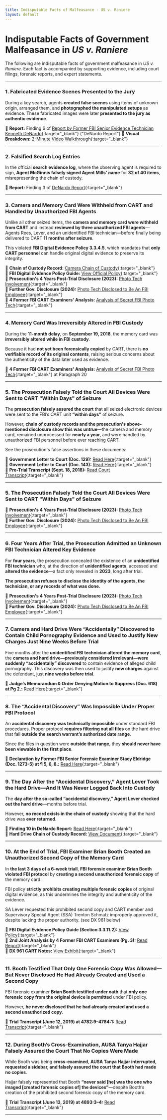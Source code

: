 ```yaml
---
title: Indisputable Facts of Malfeasance - US v. Raniere
layout: default
---
```


# Indisputable Facts of Government Malfeasance in *US v. Raniere*

The following are indisputable facts of government malfeasance in *US v. Raniere*. Each fact is accompanied by supporting evidence, including court filings, forensic reports, and expert statements.

---

### 1. Fabricated Evidence Scenes Presented to the Jury

During a key search, agents **created false scenes** using items of unknown origin, arranged them, and **photographed the manipulated setups** as evidence. These fabricated images were later **presented to the jury as authentic evidence**.

📄 **Report:** Finding 6 of [Report by Former FBI Senior Evidence Technician Kenneth DeNardo](https://www.usvraniere.com/docket/1273-1-denardo-search-report.pdf){:target="_blank"} ("DeNardo Report")
🎥 **Visual Breakdown:** [2-Minute Video Walkthrough](https://vimeo.com/1052027247/433d8ae497){:target="_blank"}

---
### 2. Falsified Search Log Entries

In the official **search evidence log**, where the observing agent is required to sign, **Agent McGinnis falsely signed Agent Mills' name** for **32 of 40 items**, misrepresenting the chain of custody.

📄 **Report:** Finding 3 of [DeNardo Report](https://www.usvraniere.com/docket/1273-1-denardo-search-report.pdf){:target="_blank"}

---
### 3. Camera and Memory Card Were Withheld from CART and Handled by Unauthorized FBI Agents

Unlike all other seized items, the **camera and memory card were withheld from CART** and instead **reviewed by three unauthorized FBI agents**—Agents Rees, Lever, and an unidentified FBI technician—before finally being delivered to CART **11 months after seizure**.

This violated **FBI Digital Evidence Policy 3.3.4.5**, which mandates that **only CART personnel** can handle original digital evidence to preserve its integrity.

📄 **Chain of Custody Record:** [Camera Chain of Custody](https://www.usvraniere.com/r/camera-chain-of-custody.pdf){:target="_blank"}  
📄 **FBI Digital Evidence Policy Guide:** [View Official Policy](https://vault.fbi.gov/digital-evidence-policy-guide/%20Digital%20Evidence%20Policy%20Guide%20Part%2001%20%28Final%29/view){:target="_blank"}  
📄 **Prosecution's 4 Years Post-Trial Disclosure (2023):** [Photo Tech Involvement](https://www.usvraniere.com/r/photo-tech-disclosure.pdf){:target="_blank"}  
📄 **Further Gov. Disclosure (2024):** [Photo Tech Disclosed to Be An FBI Employee](https://www.usvraniere.com/r/FBI-photo-tech-disclosure.pdf){:target="_blank"}  
📄 **4 Former FBI CART Examiners' Analysis:** [Analysis of Secret FBI Photo Tech](https://www.usvraniere.com/docket/1235-1-joint-4-former-FBI-analysis-of-photo-tech.pdf){:target="_blank"}

---

### 4. Memory Card Was Irreversibly Altered in FBI Custody

During the **11-month delay**, on **September 19, 2018**, the memory card was **irreversibly altered while in FBI custody**.  

Because it had **not yet been forensically copied** by CART, there is **no verifiable record of its original contents**, raising serious concerns about the authenticity of the data later used as evidence.

📄 **4 Former FBI CART Examiners' Analysis:** [Analysis of Secret FBI Photo Tech](https://www.usvraniere.com/docket/1235-1-joint-4-former-FBI-analysis-of-photo-tech.pdf){:target="_blank"} at Paragraph 20


---

### 5. The Prosecution Falsely Told the Court All Devices Were Sent to CART "Within Days" of Seizure

The **prosecution falsely assured the court** that all seized electronic devices were sent to the FBI’s CART unit **“within days”** of seizure.  

However, **chain of custody records and the prosecution's above-mentioned disclosure show this was untrue**—the camera and memory card, remained unprocessed for **nearly a year**, and were handled by unauthorized FBI personnel before ever reaching CART.

See the prosecution's false assertions in these documents:

📄 **Government Letter to Court (Doc. 129):** [Read Here](https://www.usvraniere.com/docket/129-gov-letter.pdf){:target="_blank"}  
📄 **Government Letter to Court (Doc. 143):** [Read Here](https://www.usvraniere.com/docket/143-gov-letter.pdf){:target="_blank"}  
📄 **Pre-Trial Transcript (Sept. 18, 2018):** [Read Court Transcript](https://www.usvraniere.com/docket/pretrial-transcript-20180918.pdf){:target="_blank"}

---
### 5. The Prosecution Falsely Told the Court All Devices Were Sent to CART "Within Days" of Seizure


📄 **Prosecution's 4 Years Post-Trial Disclosure (2023):** [Photo Tech Involvement](https://www.usvraniere.com/r/photo-tech-disclosure.pdf){:target="_blank"}  
📄 **Further Gov. Disclosure (2024):** [Photo Tech Disclosed to Be An FBI Employee](https://www.usvraniere.com/r/FBI-photo-tech-disclosure.pdf){:target="_blank"}  

---

### 6. Four Years After Trial, the Prosecution Admitted an Unknown FBI Technician Altered Key Evidence  

For **four years**, the prosecution concealed the existence of an **unidentified FBI technician** who, at the direction of **unidentified agents**, accessed and **altered the evidence**—a fact only revealed in **2023**, long after trial.

**The prosecution refuses to disclose the identity of the agents, the technician, or any records of what was done.**

📄 **Prosecution's 4 Years Post-Trial Disclosure (2023):** [Photo Tech Involvement](https://www.usvraniere.com/r/photo-tech-disclosure.pdf){:target="_blank"}  
📄 **Further Gov. Disclosure (2024):** [Photo Tech Disclosed to Be An FBI Employee](https://www.usvraniere.com/r/FBI-photo-tech-disclosure.pdf){:target="_blank"}  

---

### 7. Camera and Hard Drive Were “Accidentally” Discovered to Contain Child Pornography Evidence and Used to Justify New Charges Just Nine Weeks Before Trial  

Five months after the **unidentified FBI technician altered the memory card**, the **camera and hard drive—previously considered irrelevant—were suddenly “accidentally” discovered** to contain evidence of alleged child pornography. This discovery was then used to justify **new charges** against the defendant, just **nine weeks before trial**.

📄 **Judge’s Memorandum & Order Denying Motion to Suppress (Doc. 618) at Pg 2.:** [Read Here](https://www.usvraniere.com/docket/618-denial-of-suppression.pdf){:target="_blank"}

---

### 8. The “Accidental Discovery” Was Impossible Under Proper FBI Protocol  
An **accidental discovery was technically impossible** under standard FBI procedures. Proper protocol **requires filtering out all files** on the hard drive that fall **outside the search warrant’s authorized date range**.  

Since the files in question were **outside that range**, they **should never have been viewable in the first place**.

📄 **Declaration by Former FBI Senior Forensic Examiner Stacy Eldridge (Doc. 1273-5) at ¶ 5, 6, 8.:** [Read Here](https://www.usvraniere.com/docket/1273-5-eldridge-declaration.pdf){:target="_blank"}

---

### 9. The Day After the “Accidental Discovery,” Agent Lever Took the Hard Drive—And It Was Never Logged Back Into Custody  

The **day after the so-called “accidental discovery,”** **Agent Lever checked out the hard drive**—months before trial.  

However, **no record exists in the chain of custody** showing that the hard drive was **ever returned**.

📄 **Finding 10 in DeNardo Report:** [Read Here](https://www.usvraniere.com/docket/1273-1-denardo-search-report.pdf){:target="_blank"}  
📄 **Hard Drive Chain of Custody Record:** [View Document](https://www.usvraniere.com/r/hard-drive-chain-of-custody.pdf){:target="_blank"}

---

### 10. At the End of Trial, FBI Examiner Brian Booth Created an Unauthorized Second  Copy of the Memory Card  

In **the last 3 days of a 6-week triall**, **FBI forensic examiner Brian Booth violated FBI protocol** by **creating a second unauthorized forensic copy** of the memory card.  

FBI policy **strictly prohibits creating multiple forensic copies** of original digital evidence, as this undermines the integrity and authenticity of the evidence.

SA Lever requested this prohibited second copy and CART member and Supervisory Special Agent (SSA) Trenton Schmatz improperly approved it, despite lacking the proper authority. (see DX 961 below)

📄 **FBI Digital Evidence Policy Guide (Section 3.3.11.2):** [View Policy](https://vault.fbi.gov/digital-evidence-policy-guide/%20Digital%20Evidence%20Policy%20Guide%20Part%2001%20%28Final%29/view){:target="_blank"}  
📄 **2nd Joint Analysis by 4 Former FBI CART Examiners (Pg. 3):** [Read Report](https://www.usvraniere.com/docket/1273-8-joint-process-report-by-4-former-fbi-experts.pdf){:target="_blank"}  
📄 **DX 961 CART Notes:** [View Exhibit](https://www.usvraniere.com/trialexhibits/cart-notes-dx-961.pdf){:target="_blank"}

---

### 11. Booth Testified That Only One Forensic Copy Was Allowed—But Never Disclosed He Had Already Created and Used a Second Copy  

FBI forensic examiner **Brian Booth testified under oath** that **only one forensic copy from the original device is permitted** under FBI policy.  

However, **he never disclosed that he had already created and used a second unauthorized copy**.

📄 **Trial Transcript (June 12, 2019) at 4782:9–4784:1:** [Read Transcript](https://www.usvraniere.com/trial/20190612.pdf){:target="_blank"}

---

### 12. During Booth’s Cross-Examination, AUSA Tanya Hajjar Falsely Assured the Court That No Copies Were Made  

While Booth was being **cross-examined**, **AUSA Tanya Hajjar interrupted, requested a sidebar, and falsely assured the court that Booth had made no copies**.  

Hajjar falsely represented that Booth **“never said [he] was the one who imaged [created forensic copies of] the devices”**—despite Booth’s creation of the prohibited second forensic copy of the memory card.

📄 **Trial Transcript (June 13, 2019) at 4893:3–4:** [Read Transcript](https://www.usvraniere.com/trial/20190613.pdf){:target="_blank"}

---

